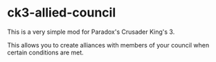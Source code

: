 # ck3-allied-council

This is a very simple mod for Paradox's Crusader King's 3.

This allows you to create alliances with members of your council when certain conditions are met.
